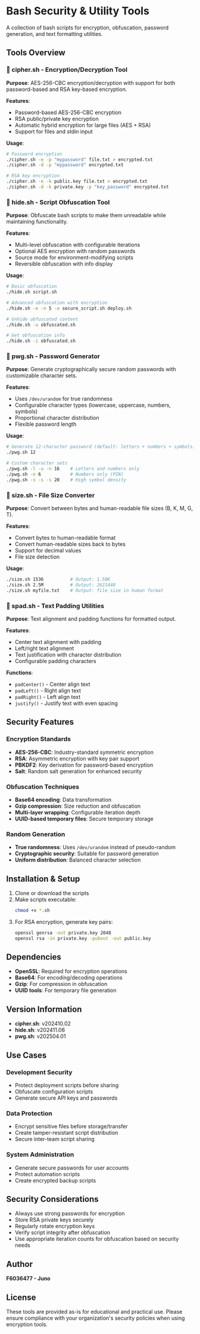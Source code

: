 
# Bash Security & Utility Tools

A collection of bash scripts for encryption, obfuscation, password generation, and text formatting utilities.

## Tools Overview

### 🔐 cipher.sh - Encryption/Decryption Tool
**Purpose**: AES-256-CBC encryption/decryption with support for both password-based and RSA key-based encryption.

**Features**:
- Password-based AES-256-CBC encryption
- RSA public/private key encryption
- Automatic hybrid encryption for large files (AES + RSA)
- Support for files and stdin input

**Usage**:
```bash
# Password encryption
./cipher.sh -e -p "mypassword" file.txt > encrypted.txt
./cipher.sh -d -p "mypassword" encrypted.txt

# RSA key encryption
./cipher.sh -e -k public.key file.txt > encrypted.txt
./cipher.sh -d -k private.key -p "key_password" encrypted.txt
```

### 🫥 hide.sh - Script Obfuscation Tool
**Purpose**: Obfuscate bash scripts to make them unreadable while maintaining functionality.

**Features**:
- Multi-level obfuscation with configurable iterations
- Optional AES encryption with random passwords
- Source mode for environment-modifying scripts
- Reversible obfuscation with info display

**Usage**:
```bash
# Basic obfuscation
./hide.sh script.sh

# Advanced obfuscation with encryption
./hide.sh -e -n 5 -o secure_script.sh deploy.sh

# Unhide obfuscated content
./hide.sh -u obfuscated.sh

# Get obfuscation info
./hide.sh -i obfuscated.sh
```

### 🔑 pwg.sh - Password Generator
**Purpose**: Generate cryptographically secure random passwords with customizable character sets.

**Features**:
- Uses `/dev/urandom` for true randomness
- Configurable character types (lowercase, uppercase, numbers, symbols)
- Proportional character distribution
- Flexible password length

**Usage**:
```bash
# Generate 12-character password (default: letters + numbers + symbols)
./pwg.sh 12

# Custom character sets
./pwg.sh -l -u -n 16    # Letters and numbers only
./pwg.sh -n 6           # Numbers only (PIN)
./pwg.sh -s -s -s 20    # High symbol density
```

### 📏 size.sh - File Size Converter
**Purpose**: Convert between bytes and human-readable file sizes (B, K, M, G, T).

**Features**:
- Convert bytes to human-readable format
- Convert human-readable sizes back to bytes
- Support for decimal values
- File size detection

**Usage**:
```bash
./size.sh 1536          # Output: 1.50K
./size.sh 2.5M          # Output: 2621440
./size.sh myfile.txt    # Output: file size in human format
```

### 📝 spad.sh - Text Padding Utilities
**Purpose**: Text alignment and padding functions for formatted output.

**Features**:
- Center text alignment with padding
- Left/right text alignment
- Text justification with character distribution
- Configurable padding characters

**Functions**:
- `padCenter()` - Center align text
- `padLeft()` - Right align text
- `padRight()` - Left align text  
- `justify()` - Justify text with even spacing

## Security Features

### Encryption Standards
- **AES-256-CBC**: Industry-standard symmetric encryption
- **RSA**: Asymmetric encryption with key pair support
- **PBKDF2**: Key derivation for password-based encryption
- **Salt**: Random salt generation for enhanced security

### Obfuscation Techniques
- **Base64 encoding**: Data transformation
- **Gzip compression**: Size reduction and obfuscation
- **Multi-layer wrapping**: Configurable iteration depth
- **UUID-based temporary files**: Secure temporary storage

### Random Generation
- **True randomness**: Uses `/dev/urandom` instead of pseudo-random
- **Cryptographic security**: Suitable for password generation
- **Uniform distribution**: Balanced character selection

## Installation & Setup

1. Clone or download the scripts
2. Make scripts executable:
   ```bash
   chmod +x *.sh
   ```
3. For RSA encryption, generate key pairs:
   ```bash
   openssl genrsa -out private.key 2048
   openssl rsa -in private.key -pubout -out public.key
   ```

## Dependencies

- **OpenSSL**: Required for encryption operations
- **Base64**: For encoding/decoding operations
- **Gzip**: For compression in obfuscation
- **UUID tools**: For temporary file generation

## Version Information

- **cipher.sh**: v202410.02
- **hide.sh**: v202411.06  
- **pwg.sh**: v202504.01

## Use Cases

### Development Security
- Protect deployment scripts before sharing
- Obfuscate configuration scripts
- Generate secure API keys and passwords

### Data Protection
- Encrypt sensitive files before storage/transfer
- Create tamper-resistant script distribution
- Secure inter-team script sharing

### System Administration
- Generate secure passwords for user accounts
- Protect automation scripts
- Create encrypted backup scripts

## Security Considerations

- Always use strong passwords for encryption
- Store RSA private keys securely
- Regularly rotate encryption keys
- Verify script integrity after obfuscation
- Use appropriate iteration counts for obfuscation based on security needs

## Author

**F6036477 - Juno**

## License

These tools are provided as-is for educational and practical use. Please ensure compliance with your organization's security policies when using encryption tools.
